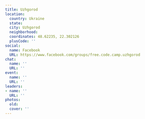 ```yaml
---
title: Uzhgorod
location:
  country: Ukraine
  state: 
  city: Uzhgorod
  neighborhood: 
  coordinates: 48.62235, 22.302126
  plusCode: ''
social:
  name: Facebook
  URL: https://www.facebook.com/groups/free.code.camp.uzhgorod
chat:
  name: ''
  URL: ''
event:
  name: ''
  URL: ''
leaders:
- name: ''
  URL: ''
photos:
  old: 
  cover: ''
---
```

